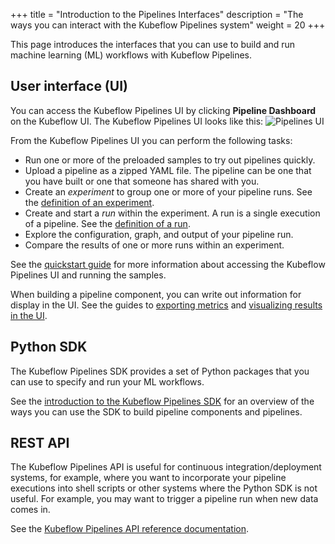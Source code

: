 +++
title = "Introduction to the Pipelines Interfaces"
description = "The ways you can interact with the Kubeflow Pipelines system"
weight = 20
+++

This page introduces the interfaces that you can use to build and run
machine learning (ML) workflows with Kubeflow Pipelines.

## User interface (UI)

You can access the Kubeflow Pipelines UI by clicking **Pipeline Dashboard** on 
the Kubeflow UI. The Kubeflow Pipelines UI looks like this:
  <img src="/docs/images/pipelines-ui.png" 
    alt="Pipelines UI"
    class="mt-3 mb-3 border border-info rounded">

From the Kubeflow Pipelines UI you can perform the following tasks:

* Run one or more of the preloaded samples to try out pipelines quickly.
* Upload a pipeline as a zipped YAML file. The pipeline can be one that you
  have built or one that someone has shared with you.
* Create an *experiment* to group one or more of your pipeline runs.
  See the [definition of an
  experiment](/docs/pipelines/overview/concepts/experiment/).
* Create and start a *run* within the experiment. A run is a single execution
  of a pipeline. See the [definition of a
  run](/docs/pipelines/overview/concepts/run/).
* Explore the configuration, graph, and output of your pipeline run.
* Compare the results of one or more runs within an experiment.

See the [quickstart guide](/docs/pipelines/pipelines-quickstart/) for more
information about accessing the Kubeflow Pipelines UI and running the samples.

When building a pipeline component, you can write out information for display
in the UI. See the guides to [exporting 
metrics](/docs/pipelines/sdk/pipelines-metrics/) and [visualizing results in 
the UI](/docs/pipelines/sdk/output-viewer/).

## Python SDK

The Kubeflow Pipelines SDK provides a set of Python packages that you can use to 
specify and run your ML workflows.

See the [introduction to the Kubeflow Pipelines 
SDK](/docs/pipelines/sdk/sdk-overview/) for an overview of the ways you can
use the SDK to build pipeline components and pipelines.

## REST API

The Kubeflow Pipelines API is useful for continuous integration/deployment
systems, for example, where you want to incorporate your pipeline executions
into shell scripts or other systems where the Python SDK is not useful. 
For example, you may want to trigger a pipeline run when new data comes in.

See the [Kubeflow Pipelines API reference 
documentation](/docs/pipelines/reference/api/kubeflow-pipeline-api-spec/).
